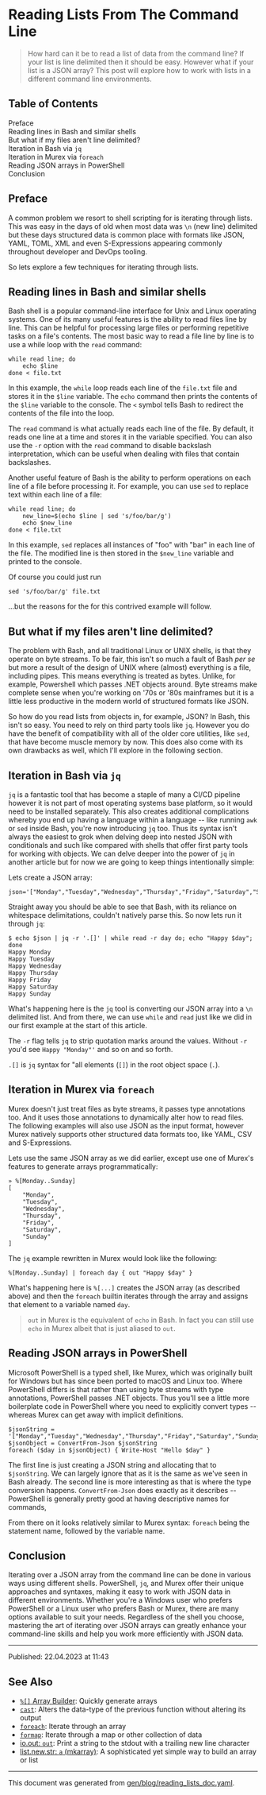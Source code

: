 # Reading Lists From The Command Line

> How hard can it be to read a list of data from the command line? If your list is line delimited then it should be easy. However what if your list is a JSON array? This post will explore how to work with lists in a different command line environments.

<h2>Table of Contents</h2>

<div id="toc">

- [Preface](#preface)
- [Reading lines in Bash and similar shells](#reading-lines-in-bash-and-similar-shells)
- [But what if my files aren't line delimited?](#but-what-if-my-files-arent-line-delimited)
- [Iteration in Bash via `jq`](#iteration-in-bash-via-jq)
- [Iteration in Murex via `foreach`](#iteration-in-murex-via-foreach)
- [Reading JSON arrays in PowerShell](#reading-json-arrays-in-powershell)
- [Conclusion](#conclusion)

</div>

## Preface

A common problem we resort to shell scripting for is iterating through lists. This was easy in the days of old when most data was `\n` (new line) delimited but these days structured data is common place with formats like JSON, YAML, TOML, XML and even S-Expressions appearing commonly throughout developer and DevOps tooling.

So lets explore a few techniques for iterating through lists.

## Reading lines in Bash and similar shells

Bash shell is a popular command-line interface for Unix and Linux operating systems. One of its many useful features is the ability to read files line by line. This can be helpful for processing large files or performing repetitive tasks on a file's contents. The most basic way to read a file line by line is to use a while loop with the `read` command:

```
while read line; do
    echo $line
done < file.txt
```

In this example, the `while` loop reads each line of the `file.txt` file and stores it in the `$line` variable. The `echo` command then prints the contents of the `$line` variable to the console. The `<` symbol tells Bash to redirect the contents of the file into the loop.

The `read` command is what actually reads each line of the file. By default, it reads one line at a time and stores it in the variable specified. You can also use the `-r` option with the `read` command to disable backslash interpretation, which can be useful when dealing with files that contain backslashes.

Another useful feature of Bash is the ability to perform operations on each line of a file before processing it. For example, you can use `sed` to replace text within each line of a file:

```
while read line; do
    new_line=$(echo $line | sed 's/foo/bar/g')
    echo $new_line
done < file.txt
```

In this example, `sed` replaces all instances of "foo" with "bar" in each line of the file. The modified line is then stored in the `$new_line` variable and printed to the console.

Of course you could just run

```
sed 's/foo/bar/g' file.txt
```

...but the reasons for the for this contrived example will follow.

## But what if my files aren't line delimited?

The problem with Bash, and all traditional Linux or UNIX shells, is that they operate on byte streams. To be fair, this isn't so much a fault of Bash _per se_ but more a result of the design of UNIX where (almost) everything is a file, including pipes. This means everything is treated as bytes. Unlike, for example, Powershell which passes .NET objects around. Byte streams make complete sense when you're working on '70s or '80s mainframes but it is a little less productive in the modern world of structured formats like JSON.

So how do you read lists from objects in, for example, JSON? In Bash, this isn't so easy. You need to rely on third party tools like `jq`. However you do have the benefit of compatibility with all of the older core utilities, like `sed`, that have become muscle memory by now. This does also come with its own drawbacks as well, which I'll explore in the following section.

## Iteration in Bash via `jq`

`jq` is a fantastic tool that has become a staple of many a CI/CD pipeline however it is not part of most operating systems base platform, so it would need to be installed separately. This also creates additional complications whereby you end up having a language within a language -- like running `awk` or `sed` inside Bash, you're now introducing `jq` too. Thus its syntax isn't always the easiest to grok when delving deep into nested JSON with conditionals and such like compared with shells that offer first party tools for working with objects. We can delve deeper into the power of `jq` in another article but for now we are going to keep things intentionally simple:

Lets create a JSON array:

```
json='["Monday","Tuesday","Wednesday","Thursday","Friday","Saturday","Sunday"]'
```

Straight away you should be able to see that Bash, with its reliance on whitespace delimitations, couldn't natively parse this. So now lets run it through `jq`:

```
$ echo $json | jq -r '.[]' | while read -r day do; echo "Happy $day"; done
Happy Monday
Happy Tuesday
Happy Wednesday
Happy Thursday
Happy Friday
Happy Saturday
Happy Sunday
```

What's happening here is the `jq` tool is converting our JSON array into a `\n` delimited list. And from there, we can use `while` and `read` just like we did in our first example at the start of this article.

The `-r` flag tells `jq` to strip quotation marks around the values. Without `-r` you'd see `Happy "Monday"'` and so on and so forth.

`.[]` is `jq` syntax for "all elements (`[]`) in the root object space (`.`).

## Iteration in Murex via `foreach`

Murex doesn't just treat files as byte streams, it passes type annotations too. And it uses those annotations to dynamically alter how to read files. The following examples will also use JSON as the input format, however Murex natively supports other structured data formats too, like YAML, CSV and S-Expressions.

Lets use the same JSON array as we did earlier, except use one of Murex's features to generate arrays programmatically:

```
» %[Monday..Sunday]
[
    "Monday",
    "Tuesday",
    "Wednesday",
    "Thursday",
    "Friday",
    "Saturday",
    "Sunday"
]
```

The `jq` example rewritten in Murex would look like the following:

```
%[Monday..Sunday] | foreach day { out "Happy $day" }
```

What's happening here is `%[...]` creates the JSON array (as described above) and then the `foreach` builtin iterates through the array and assigns that element to a variable named `day`.

> `out` in Murex is the equivalent of `echo` in Bash. In fact you can still use `echo` in Murex albeit that is just aliased to `out`.

## Reading JSON arrays in PowerShell

Microsoft PowerShell is a typed shell, like Murex, which was originally built for Windows but has since been ported to macOS and Linux too. Where PowerShell differs is that rather than using byte streams with type annotations, PowerShell passes .NET objects. Thus you'll see a little more boilerplate code in PowerShell where you need to explicitly convert types -- whereas Murex can get away with implicit definitions.

```
$jsonString = '["Monday","Tuesday","Wednesday","Thursday","Friday","Saturday","Sunday"]'
$jsonObject = ConvertFrom-Json $jsonString
foreach ($day in $jsonObject) { Write-Host "Hello $day" } 
```

The first line is just creating a JSON string and allocating that to `$jsonString`. We can largely ignore that as it is the same as we've seen in Bash already. The second line is more interesting as that is where the type conversion happens. `ConvertFrom-Json` does exactly as it describes -- PowerShell is generally pretty good at having descriptive names for commands,

From there on it looks relatively similar to Murex syntax: `foreach` being the statement name, followed by the variable name.

## Conclusion

Iterating over a JSON array from the command line can be done in various ways using different shells. PowerShell, `jq`, and Murex offer their unique approaches and syntaxes, making it easy to work with JSON data in different environments. Whether you're a Windows user who prefers PowerShell or a Linux user who prefers Bash or Murex, there are many options available to suit your needs. Regardless of the shell you choose, mastering the art of iterating over JSON arrays can greatly enhance your command-line skills and help you work more efficiently with JSON data.

<hr>

Published: 22.04.2023 at 11:43

## See Also

* [`%[]` Array Builder](../parser/create-array.md):
  Quickly generate arrays
* [`cast`](../commands/cast.md):
  Alters the data-type of the previous function without altering its output
* [`foreach`](../commands/foreach.md):
  Iterate through an array
* [`formap`](../commands/formap.md):
  Iterate through a map or other collection of data
* [io.out: `out`](../commands/out.md):
  Print a string to the stdout with a trailing new line character
* [list.new.str: `a` (mkarray)](../commands/a.md):
  A sophisticated yet simple way to build an array or list

<hr/>

This document was generated from [gen/blog/reading_lists_doc.yaml](https://github.com/lmorg/murex/blob/master/gen/blog/reading_lists_doc.yaml).